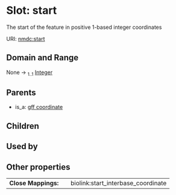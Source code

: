 
# Slot: start


The start of the feature in positive 1-based integer coordinates

URI: [nmdc:start](https://microbiomedata/meta/start)


## Domain and Range

None &#8594;  <sub>1..1</sub> [Integer](types/Integer.md)

## Parents

 *  is_a: [gff coordinate](gff_coordinate.md)

## Children


## Used by


## Other properties

|  |  |  |
| --- | --- | --- |
| **Close Mappings:** | | biolink:start_interbase_coordinate |

